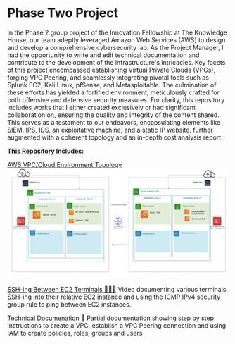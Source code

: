 # Phase Two Project

In the Phase 2 group project of the Innovation Fellowship at The Knowledge House, our team adeptly leveraged Amazon Web Services (AWS) to design and develop a comprehensive cybersecurity lab. As the Project Manager, I had the opportunity to write and edit technical documentation and contribute to the development of the infrastructure's intricacies. Key facets of this project encompassed establishing Virtual Private Clouds (VPCs), forging VPC Peering, and seamlessly integrating pivotal tools such as Splunk EC2, Kali Linux, pfSense, and Metasploitable. The culmination of these efforts has yielded a fortified environment, meticulously crafted for both offensive and defensive security measures. For clarity, this repository includes works that I either created exclusively or had significant collaboration on, ensuring the quality and integrity of the content shared. This serves as a testament to our endeavors, encapsulating elements like SIEM, IPS, IDS, an exploitative machine, and a static IP website, further augmented with a coherent topology and an in-depth cost analysis report.

**This Repository Includes:** 

[AWS VPC/Cloud Environment Topology](https://github.com/janepierresgithub/TKHPhaseTwoProject/blob/main/PhaseTwoTopology.jpg)
![AWS VPC/Cloud Environment Topology](https://github.com/janepierresgithub/TKHPhaseTwoProject/blob/main/PhaseTwoTopology.jpg)

[SSH-ing Between EC2 Terminals 👩🏽‍💻](https://drive.google.com/file/d/13OHiQA0Qm_hMLMzfgfq1sSR0NYbuYKMd/view?usp=drive_link)
Video documenting various terminals SSH-ing into their relative EC2 instance and using the ICMP IPv4 security group rule to ping between EC2 instances.

[Technical Documenation 📃](https://github.com/janepierresgithub/TKHPhaseTwoProject/blob/main/Phase_Two_Project_Documentation_VPC_IAM.pdf) Partial documentation showing step by step instructions to create a VPC, establish a VPC Peering connection and using IAM to create policies, roles, groups and users 
